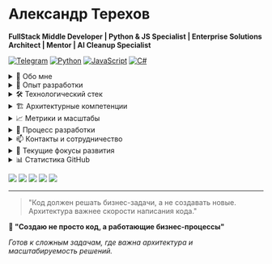 # Александр Терехов
**FullStack Middle Developer | Python & JS Specialist | Enterprise Solutions Architect | Mentor | AI Cleanup Specialist**

[![Telegram](https://img.shields.io/badge/Telegram-%40tereander-blue)](https://t.me/tereander)
[![Python](https://img.shields.io/badge/Python-3.10%2B-%233776AB?logo=python&logoColor=white)](https://python.org)
[![JavaScript](https://img.shields.io/badge/JavaScript-ES6%2B-%23F7DF1E?logo=javascript&logoColor=black)](https://javascript.com)
[![C#](https://img.shields.io/badge/C%23-.NET-%23239120?logo=c-sharp&logoColor=white)](https://dotnet.microsoft.com)

<details>
<summary>🚀 Обо мне</summary>

FullStack разработчик с опытом создания enterprise-решений для крупных компаний. Специализируюсь на разработке систем автоматизации бизнес-процессов, сложных веб-интерфейсов и интеграции корпоративных систем.

**Ключевая экспертиза:** проектирование архитектуры, оптимизация рабочих процессов, разработка под высокие нагрузки, менторство команд.
</details>

<details>
<summary>💼 Опыт разработки</summary>

### 🔄 **Системы управления нагрузкой и балансировки задач**
**Технологический стек:** Python, Flask, PostgreSQL, FastAPI, GitLab CI, Nginx

**Решаемые задачи:**
- Реализация алгоритмов распределения задач среди больших команд (100+ пользователей)
- Интеграция с корпоративными системами учета (Ticketing systems, HR-порталы)
- Разработка систем расчета сложности задач и приоритизации
- Создание систем мониторинга доступности сотрудников
- Визуализация метрик нагрузки в реальном времени

**Достижения:** Снижение времени распределения задач с 15+ минут до секунд, автоматизация рутинных процессов.

### 🛍 **E-commerce платформы для внутреннего использования**
**Технологический стек:** Python, Flask, PostgreSQL, HTML/CSS/JS, FastAPI

**Функциональность:**
- Системы балльной лояльности и мотивации сотрудников
- Управление товарными каталогами и заказами
- Интеграция с корпоративными системами аутентификации
- Панели администрирования с расширенной аналитикой
- Механизмы пакетной обработки транзакций

### 🤖 **Экосистема Telegram-ботов для бизнес-процессов**
**Технологический стек:** Python, Flask, PostgreSQL, Telegram API

**Разработанные решения:**
- Боты для уведомлений о статусах задач и событий
- Системы взаимодействия с сообществами и участниками мероприятий
- Боты для мониторинга и проверки систем
- Anti-spam решения для корпоративных чатов
- Интеграция с веб-сервисами через webhooks

### 🧠 **Нейросетевые решения и AI-проекты**
**Технологический стек:** Python, TensorFlow, PyTorch, FastAPI

**Реализованные проекты:**
- Модели классификации и прогнозирования
- NLP-решения для обработки текстов
- Компьютерное зрение для анализа изображений
- Интеграция AI-моделей в бизнес-процессы
- REST API для обслуживания ML-моделей

### 📊 **Веб-дашборды и BI-системы**
**Технологический стек:** HTML/CSS/JS, Python, Flask, PostgreSQL, Chart.js

**Реализованные возможности:**
- Дашборды для мониторинга KPI и метрик эффективности
- Системы визуализации больших объемов данных
- Интерактивные отчеты для руководства
- Фильтрация и агрегация данных в реальном времени
- Экспорт отчетов в различные форматы
</details>

<details>
<summary>🛠 Технологический стек</summary>

### **Backend Development**
![Python](https://img.shields.io/badge/Python-Advanced-%233776AB?logo=python&logoColor=white)
![Flask](https://img.shields.io/badge/Flask-Advanced-%23000?logo=flask&logoColor=white)
![FastAPI](https://img.shields.io/badge/FastAPI-Advanced-%23009688?logo=fastapi&logoColor=white)
![Telegram API](https://img.shields.io/badge/Telegram_API-Expert-%2326A5E4?logo=telegram&logoColor=white)
![PostgreSQL](https://img.shields.io/badge/PostgreSQL-Advanced-%23316192?logo=postgresql&logoColor=white)

### **AI/ML Development**
![TensorFlow](https://img.shields.io/badge/TensorFlow-Beginner-%23FF6F00?logo=tensorflow&logoColor=white)
![PyTorch](https://img.shields.io/badge/PyTorch-Beginner-%23EE4C2C?logo=pytorch&logoColor=white)
![Scikit-learn](https://img.shields.io/badge/Scikit--learn-Beginner-%23F7931E?logo=scikit-learn&logoColor=white)

### **Frontend Development**
![HTML5](https://img.shields.io/badge/HTML5-Expert-%23E34F26?logo=html5&logoColor=white)
![CSS3](https://img.shields.io/badge/CSS3-Expert-%231572B6?logo=css3&logoColor=white)
![JavaScript](https://img.shields.io/badge/JavaScript-Intermediate-%23F7DF1E?logo=javascript&logoColor=black)
![Chart.js](https://img.shields.io/badge/Chart.js-Intermediate-%23FF6384?logo=chart.js&logoColor=white)

### **DevOps & Infrastructure**
![GitLab CI](https://img.shields.io/badge/GitLab_CI-Beginner-%23FC6D26?logo=gitlab&logoColor=white)
![Nginx](https://img.shields.io/badge/Nginx-Beginner-%23009639?logo=nginx&logoColor=white)
![Zabbix](https://img.shields.io/badge/Zabbix-Beginner-%23D50000?logo=zabbix&logoColor=white)

### **Additional Technologies**
![C#](https://img.shields.io/badge/C%23-Intermediate-%23239120?logo=c-sharp&logoColor=white)
![Java](https://img.shields.io/badge/Java-Beginner-%23ED8B00?logo=java&logoColor=white)
</details>

<details>
<summary>🏗️ Архитектурные компетенции</summary>

### **Проектирование систем**
- Микросервисная архитектура
- Event-Driven Architecture (EDA)
- Многопоточная обработка данных
- Проектирование REST API
- Интеграция с внешними системами (REST, SOAP, Databases)

### **Базы данных и оптимизация**
- Проектирование реляционных схем данных
- Оптимизация SQL-запросов и индексов
- Репликация и стратегии бэкапов
- Работа с большими объемами данных (тысячи записей/день)

### **Инфраструктура и deployment**
- Настройка CI/CD pipelines
- Мониторинг производительности и логирование
- Развертывание на продакшн-серверах Windows/Linux
- Конфигурация веб-серверов и прокси
</details>

<details>
<summary>📈 Метрики и масштабы</summary>

**Обрабатываемые нагрузки:**
- Системы для 100+ concurrent пользователей
- Обработка 10,000+ операций ежедневно
- Интеграция с 5+ корпоративными системами одновременно
- Реальное время отклика интерфейсов (< 1 секунда)
</details>

<details>
<summary>🎯 Процесс разработки</summary>

### **Подход к проектам**
- Full-cycle разработка от составления ТЗ до продакшн-развертывания
- Акцент на чистом коде и поддерживаемой архитектуре
- Детальное документирование решений и создание схем
- Тесное взаимодействие с бизнес-пользователями
- Создание сопроводительной документации

### **Менторство и обучение**
- Проведение обучения по основам разработки
- Индивидуальное менторство разработчиков
- Создание учебных материалов и документации
- Обучение работе с нейросетевыми технологиями
</details>

<details>
<summary>📫 Контакты и сотрудничество</summary>

- **Telegram:** [@tereander](https://t.me/tereander)
- **GitHub:** [tereander](https://github.com/tereander)

### **Открыт к:**
- 🤝 Сложным enterprise-проектам
- 👨‍💻 Менторству и обучению разработчиков
- 🔧 Консультациям по архитектуре Python/Flask систем
- 🚀 Оптимизации существующих бизнес-процессов
- 🧠 Проектам в области AI и нейросетей
</details>

<details>
<summary>🌱 Текущие фокусы развития</summary>

- 🔭 **Изучаю:** Docker, Kubernetes, высоконагруженные системы
- 🌱 **Развиваю:** Навыки работы с C# и .NET ecosystem
- 💡 **Экспериментирую:** Нейросетевые архитектуры, ML-ops
- 👥 **Углубляю:** Знания в области микросервисной архитектуры
- 🧠 **Исследую:** Практическое применение AI в бизнес-процессах
</details>

<details>
<summary>📊 Статистика GitHub</summary>

### :fire: Моя статистика:
[![GitHub Streak](https://github-readme-streak-stats.herokuapp.com?user=Tereander&locale=ru&theme=dark)](https://git.io/streak-stats)

[![Top Langs](https://github-readme-stats.vercel.app/api/top-langs/?username=Tereander&theme=vision-friendly-dark&locale=ru)](https://github.com/Tereander/github-readme-stats)

![Anurag's GitHub stats](https://github-readme-stats.vercel.app/api?username=Tereander&show_icons=true&theme=radical&locale=ru)

[![trophy](https://github-profile-trophy.vercel.app/?username=Tereander&theme=onedark)](https://github.com/ryo-ma/github-profile-trophy)
</details>

![](https://github-profile-summary-cards.vercel.app/api/cards/profile-details?username=Tereander&locale=ru&theme=solarized_dark)
![](https://github-profile-summary-cards.vercel.app/api/cards/most-commit-language?username=Tereander&locale=ru&theme=solarized_dark)
![](https://github-profile-summary-cards.vercel.app/api/cards/repos-per-language?username=Tereander&locale=ru&theme=solarized_dark)
![](https://github-profile-summary-cards.vercel.app/api/cards/stats?username=Tereander&locale=ru&theme=solarized_dark)
![](https://github-profile-summary-cards.vercel.app/api/cards/productive-time?username=Tereander&locale=ru&theme=solarized_dark)

---

> "Код должен решать бизнес-задачи, а не создавать новые. Архитектура важнее скорости написания кода."

**💼 "Создаю не просто код, а работающие бизнес-процессы"**

*Готов к сложным задачам, где важна архитектура и масштабируемость решений.*
